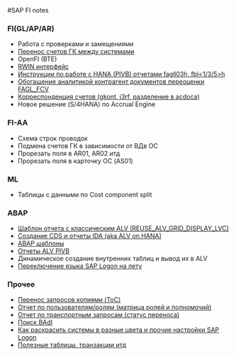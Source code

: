 #SAP FI notes

### FI(GL/AP/AR)
* Работа с проверками и замещениями
* [Перенос счетов ГК между системами](https://github.com/aamelin1/SAP-FI-notes/wiki/%D0%9F%D0%B5%D1%80%D0%B5%D0%BD%D0%BE%D1%81-%D1%81%D1%87%D0%B5%D1%82%D0%BE%D0%B2-%D0%93%D0%9A-%D0%BC%D0%B5%D0%B6%D0%B4%D1%83-%D1%81%D0%B8%D1%81%D1%82%D0%B5%D0%BC%D0%B0%D0%BC%D0%B8)
* OpenFI (BTE)
* [RWIN интерфейс](https://github.com/aamelin1/SAP-FI-notes/wiki/RWIN-%D0%B8%D0%BD%D1%82%D0%B5%D1%80%D1%84%D0%B5%D0%B9%D1%81)
* [Инструкции по работе с HANA (PIVB) отчетами fagll03h, fbl<1/3/5>h](https://github.com/aamelin1/SAP-FI-notes/wiki/%D0%98%D0%BD%D1%81%D1%82%D1%80%D1%83%D0%BA%D1%86%D0%B8%D0%B8-%D0%BF%D0%BE-%D1%80%D0%B0%D0%B1%D0%BE%D1%82%D0%B5-%D1%81-%D0%BD%D0%BE%D0%B2%D1%8B%D0%BC%D0%B8-S-4HANA-%D0%BE%D1%82%D1%87%D0%B5%D1%82%D0%B0%D0%BC%D0%B8-fagll03h,-fbl1,3,5h-(PIVB))
* [Обогащение аналитикой контрагент документов переоценки FAGL_FCV](https://github.com/aamelin1/SAP-FI-notes/wiki/%D0%9E%D0%B1%D0%BE%D0%B3%D0%B0%D1%89%D0%B5%D0%BD%D0%B8%D0%B5-%D0%B0%D0%BD%D0%B0%D0%BB%D0%B8%D1%82%D0%B8%D0%BA%D0%BE%D0%B9-%D0%BA%D0%BE%D0%BD%D1%82%D1%80%D0%B0%D0%B3%D0%B5%D0%BD%D1%82-%D0%B4%D0%BE%D0%BA%D1%83%D0%BC%D0%B5%D0%BD%D1%82%D0%BE%D0%B2-%D0%BF%D0%B5%D1%80%D0%B5%D0%BE%D1%86%D0%B5%D0%BD%D0%BA%D0%B8-FAGL_FCV)
* [Корреспонденция счетов (gkont, j3rf, разделение в acdoca)](https://github.com/aamelin1/ABAP-templates/wiki/%D0%9A%D0%BE%D1%80%D1%80%D0%B5%D1%81%D0%BF%D0%BE%D0%BD%D0%B4%D0%B5%D0%BD%D1%86%D0%B8%D1%8F-%D1%81%D1%87%D0%B5%D1%82%D0%BE%D0%B2-(gkont,-j3rf,-%D1%80%D0%B0%D0%B7%D0%B4%D0%B5%D0%BB%D0%B5%D0%BD%D0%B8%D0%B5-%D0%B2-acdoca))
* Новое решение (S/4HANA) по Accrual Engine
### FI-AA
* Схема строк проводок
* Подмена счетов ГК в зависимости от ВДв ОС
* Прорезать поля в AR01, AR02 итд
* Прорезать поля в карточку ОС (AS01)
### ML
* Таблицы с данными по Cost component split
### ABAP
* [Шаблон отчета с классическим ALV (REUSE_ALV_GRID_DISPLAY_LVC)](https://github.com/aamelin1/ABAP-templates/wiki/%D0%A8%D0%B0%D0%B1%D0%BB%D0%BE%D0%BD-%D0%BE%D1%82%D1%87%D0%B5%D1%82%D0%B0-%D1%81-%D0%BA%D0%BB%D0%B0%D1%81%D1%81%D0%B8%D1%87%D0%B5%D1%81%D0%BA%D0%B8%D0%BC-ALV-(REUSE_ALV_GRID_DISPLAY_LVC))
* [Создание CDS и отчеты IDA (aka ALV on HANA)](https://github.com/aamelin1/ABAP-templates/wiki/%D0%A1%D0%BE%D0%B7%D0%B4%D0%B0%D0%BD%D0%B8%D0%B5-CDS-%D0%B8-%D0%BE%D1%82%D1%87%D0%B5%D1%82%D1%8B-IDA-(aka-ALV-on-HANA))
* [ABAP шаблоны](https://github.com/aamelin1/ABAP-templates/wiki/ABAP-%D1%88%D0%B0%D0%B1%D0%BB%D0%BE%D0%BD%D1%8B)
* [Отчеты ALV PIVB](https://github.com/aamelin1/SAP-FI-notes/wiki/%D0%9E%D1%82%D1%87%D0%B5%D1%82%D1%8B-ALV-PIVB)
* Динамическое создание внутренних таблиц и вывод их в ALV
* [Переключение языка SAP Logon на лету](https://github.com/aamelin1/ABAP-templates/wiki/%D0%9F%D0%B5%D1%80%D0%B5%D0%BA%D0%BB%D1%8E%D1%87%D0%B5%D0%BD%D0%B8%D0%B5-%D1%8F%D0%B7%D1%8B%D0%BA%D0%B0-%D0%B2-SAP-Logon-%D0%BD%D0%B0-%D0%BB%D0%B5%D1%82%D1%83-%D0%B1%D0%B5%D0%B7-%D0%BF%D0%B5%D1%80%D0%B5%D0%BB%D0%BE%D0%B3%D0%B8%D0%BD%D0%B8%D0%B2%D0%B0%D0%BD%D0%B8%D1%8F)
### Прочее
* [Перенос запросов копиями (ToC)](https://github.com/aamelin1/ABAP-templates/wiki/%D0%9F%D0%B5%D1%80%D0%B5%D0%BD%D0%BE%D1%81-%D0%B7%D0%B0%D0%BF%D1%80%D0%BE%D1%81%D0%BE%D0%B2-%D0%BA%D0%BE%D0%BF%D0%B8%D1%8F%D0%BC%D0%B8-(ToC))
* [Отчет по пользователям/ролям (матрица ролей и полномочий)](https://github.com/aamelin1/SAP-FI-notes/wiki/%D0%9E%D1%82%D1%87%D0%B5%D1%82-%D0%BF%D0%BE-%D0%BF%D0%BE%D0%BB%D1%8C%D0%B7%D0%BE%D0%B2%D0%B0%D1%82%D0%B5%D0%BB%D1%8F%D0%BC-%D1%80%D0%BE%D0%BB%D1%8F%D0%BC-(%D0%BC%D0%B0%D1%82%D1%80%D0%B8%D1%86%D0%B0-%D1%80%D0%BE%D0%BB%D0%B5%D0%B9-%D0%B8-%D0%BF%D0%BE%D0%BB%D0%BD%D0%BE%D0%BC%D0%BE%D1%87%D0%B8%D0%B9))
* [Отчет по транспортным запросам (статус переноса)](https://github.com/aamelin1/SAP-FI-notes/wiki/%D0%9E%D1%82%D1%87%D0%B5%D1%82-%D0%BF%D0%BE-%D1%82%D1%80%D0%B0%D0%BD%D1%81%D0%BF%D0%BE%D1%80%D1%82%D0%BD%D1%8B%D0%BC-%D0%B7%D0%B0%D0%BF%D1%80%D0%BE%D1%81%D0%B0%D0%BC-(%D1%81%D1%82%D0%B0%D1%82%D1%83%D1%81-%D0%BF%D0%B5%D1%80%D0%B5%D0%BD%D0%BE%D1%81%D0%B0))
* [Поиск BAdI](https://github.com/aamelin1/ABAP-templates/wiki/%D0%9F%D0%BE%D0%B8%D1%81%D0%BA-BAdI)
* [Как раскрасить системы в разные цвета и прочие настройки SAP Logon](https://github.com/aamelin1/SAP-FI-notes/wiki/%D0%9A%D0%B0%D0%BA-%D1%80%D0%B0%D1%81%D0%BA%D1%80%D0%B0%D1%81%D0%B8%D1%82%D1%8C-%D1%81%D0%B8%D1%81%D1%82%D0%B5%D0%BC%D1%8B-%D0%B2-%D1%80%D0%B0%D0%B7%D0%BD%D1%8B%D0%B5-%D1%86%D0%B2%D0%B5%D1%82%D0%B0-%D0%B8-%D0%BF%D1%80%D0%BE%D1%87%D0%B8%D0%B5-%D0%BD%D0%B0%D1%81%D1%82%D1%80%D0%BE%D0%B9%D0%BA%D0%B8-SAP-Logon)
* [Полезные таблицы, транзакции итд](https://github.com/aamelin1/SAP-FI-notes/wiki/%D0%9F%D0%BE%D0%BB%D0%B5%D0%B7%D0%BD%D1%8B%D0%B5-%D1%82%D0%B0%D0%B1%D0%BB%D0%B8%D1%86%D1%8B,-%D1%82%D1%80%D0%B0%D0%BD%D0%B7%D0%B0%D0%BA%D1%86%D0%B8%D0%B8-%D0%B8%D1%82%D0%B4)
